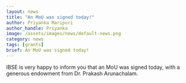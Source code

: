 ```yaml
---
layout: news
title: "An MoU was signed today!"
author: Priyanka Maripuri
author_handle: Priyanka
image: /assets/images/news/default-news.png
category: news
tags: [grants]
brief: An MoU was signed today!
---
```

IBSE is very happy to inform you that an MoU was signed today, with a generous endowment from Dr. Prakash Arunachalam.
